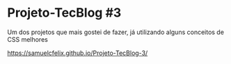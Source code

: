 # Projeto-TecBlog #3
Um dos projetos que mais gostei de fazer, já utilizando alguns conceitos de CSS melhores

https://samuelcfelix.github.io/Projeto-TecBlog-3/
